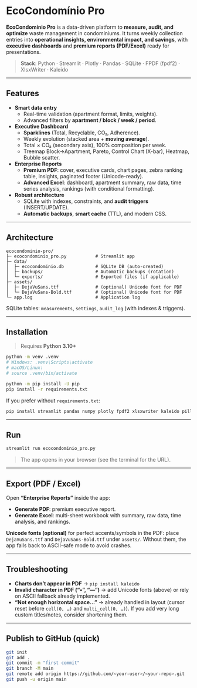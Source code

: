 # EcoCondomínio Pro

**EcoCondomínio Pro** is a data-driven platform to **measure, audit, and optimize** waste management in condominiums. It turns weekly collection entries into **operational insights, environmental impact, and savings**, with **executive dashboards** and **premium reports (PDF/Excel)** ready for presentations.

> **Stack**: Python · Streamlit · Plotly · Pandas · SQLite · FPDF (fpdf2) · XlsxWriter · Kaleido

---

## Features

- **Smart data entry**
  - Real-time validation (apartment format, limits, weights).
  - Advanced filters by **apartment / block / week / period**.
- **Executive Dashboard**
  - **Sparklines** (Total, Recyclable, CO₂, Adherence).
  - Weekly evolution (stacked area + **moving average**).
  - Total × CO₂ (secondary axis), 100% composition per week.
  - Treemap Block→Apartment, Pareto, Control Chart (X-bar), Heatmap, Bubble scatter.
- **Enterprise Reports**
  - **Premium PDF**: cover, executive cards, chart pages, zebra ranking table, insights, paginated footer (Unicode-ready).
  - **Advanced Excel**: dashboard, apartment summary, raw data, time series analysis, rankings (with conditional formatting).
- **Robust architecture**
  - SQLite with indexes, constraints, and **audit triggers** (INSERT/UPDATE).
  - **Automatic backups**, **smart cache** (TTL), and modern CSS.

---

## Architecture

```
ecocondominio-pro/
├─ ecocondominio_pro.py           # Streamlit app
├─ data/
│  ├─ ecocondominio.db            # SQLite DB (auto-created)
│  ├─ backups/                    # Automatic backups (rotation)
│  └─ exports/                    # Exported files (if applicable)
├─ assets/
│  ├─ DejaVuSans.ttf              # (optional) Unicode font for PDF
│  └─ DejaVuSans-Bold.ttf         # (optional) Unicode font for PDF
└─ app.log                        # Application log
```

SQLite tables: `measurements`, `settings`, `audit_log` (with indexes & triggers).

---

## Installation

> Requires **Python 3.10+**

```bash
python -m venv .venv
# Windows: .venv\Scripts\activate
# macOS/Linux:
# source .venv/bin/activate

python -m pip install -U pip
pip install -r requirements.txt
```

If you prefer without `requirements.txt`:

```bash
pip install streamlit pandas numpy plotly fpdf2 xlsxwriter kaleido pillow
```

---

## Run

```bash
streamlit run ecocondominio_pro.py
```

> The app opens in your browser (see the terminal for the URL).

---

## Export (PDF / Excel)

Open **“Enterprise Reports”** inside the app:
- **Generate PDF**: premium executive report.
- **Generate Excel**: multi-sheet workbook with summary, raw data, time analysis, and rankings.

**Unicode fonts (optional)** for perfect accents/symbols in the PDF: place `DejaVuSans.ttf` and `DejaVuSans-Bold.ttf` under `assets/`. Without them, the app falls back to ASCII-safe mode to avoid crashes.

---

## Troubleshooting

- **Charts don’t appear in PDF** → `pip install kaleido`
- **Invalid character in PDF (“•”, “—”)** → add Unicode fonts (above) or rely on ASCII fallback already implemented.
- **“Not enough horizontal space…”** → already handled in layout (cursor reset before `cell(0, …)` and `multi_cell(0, …)`). If you add very long custom titles/notes, consider shortening them.

---

## Publish to GitHub (quick)

```bash
git init
git add .
git commit -m "first commit"
git branch -M main
git remote add origin https://github.com/<your-user>/<your-repo>.git
git push -u origin main
```
